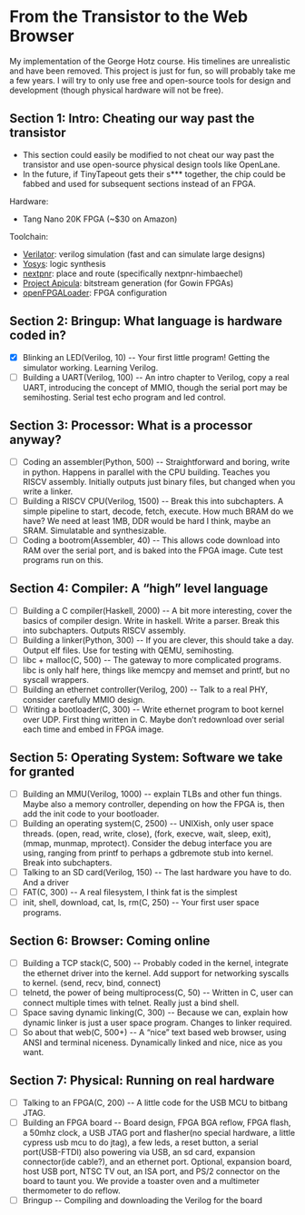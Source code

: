 # From the Transistor to the Web Browser

My implementation of the George Hotz course. His timelines are unrealistic and have been removed. This project is just for fun, so will probably take me a few years. I will try to only use free and open-source tools for design and development (though physical hardware will not be free).

## Section 1: Intro: Cheating our way past the transistor
- This section could easily be modified to not cheat our way past the transistor and use open-source physical design tools like OpenLane.
- In the future, if TinyTapeout gets their s*** together, the chip could be fabbed and used for subsequent sections instead of an FPGA.

Hardware:
- Tang Nano 20K FPGA (~$30 on Amazon)

Toolchain:
- [Verilator](): verilog simulation (fast and can simulate large designs)
- [Yosys](https://github.com/YosysHQ/yosys): logic synthesis
- [nextpnr](https://github.com/YosysHQ/nextpnr): place and route (specifically nextpnr-himbaechel)
- [Project Apicula](https://github.com/YosysHQ/apicula): bitstream generation (for Gowin FPGAs)
- [openFPGALoader](https://github.com/trabucayre/openFPGALoader): FPGA
  configuration
  
## Section 2: Bringup: What language is hardware coded in?
- [x] Blinking an LED(Verilog, 10) -- Your first little program! Getting the simulator working. Learning Verilog.
- [ ] Building a UART(Verilog, 100) -- An intro chapter to Verilog, copy a real UART, introducing the concept of MMIO, though the serial port may be semihosting. Serial test echo program and led control.

## Section 3: Processor: What is a processor anyway?
- [ ] Coding an assembler(Python, 500) -- Straightforward and boring, write in python. Happens in parallel with the CPU building. Teaches you RISCV assembly. Initially outputs just binary files, but changed when you write a linker.
- [ ] Building a RISCV CPU(Verilog, 1500) -- Break this into subchapters. A simple pipeline to start, decode, fetch, execute. How much BRAM do we have? We need at least 1MB, DDR would be hard I think, maybe an SRAM. Simulatable and synthesizable.
- [ ] Coding a bootrom(Assembler, 40) -- This allows code download into RAM over the serial port, and is baked into the FPGA image. Cute test programs run on this.

## Section 4: Compiler: A “high” level language
- [ ] Building a C compiler(Haskell, 2000) -- A bit more interesting, cover the basics of compiler design. Write in haskell. Write a parser. Break this into subchapters. Outputs RISCV assembly.
- [ ] Building a linker(Python, 300) -- If you are clever, this should take a day. Output elf files. Use for testing with QEMU, semihosting.
- [ ] libc + malloc(C, 500) -- The gateway to more complicated programs. libc is only half here, things like memcpy and memset and printf, but no syscall wrappers.
- [ ] Building an ethernet controller(Verilog, 200) -- Talk to a real PHY, consider carefully MMIO design.
- [ ] Writing a bootloader(C, 300) -- Write ethernet program to boot kernel over UDP. First thing written in C. Maybe don’t redownload over serial each time and embed in FPGA image.

## Section 5: Operating System: Software we take for granted
- [ ] Building an MMU(Verilog, 1000) -- explain TLBs and other fun things. Maybe also a memory controller, depending on how the FPGA is, then add the init code to your bootloader.
- [ ] Building an operating system(C, 2500) -- UNIXish, only user space threads. (open, read, write, close), (fork, execve, wait, sleep, exit), (mmap, munmap, mprotect). Consider the debug interface you are using, ranging from printf to perhaps a gdbremote stub into kernel. Break into subchapters.
- [ ] Talking to an SD card(Verilog, 150) -- The last hardware you have to do. And a driver
- [ ] FAT(C, 300) -- A real filesystem, I think fat is the simplest
- [ ] init, shell, download, cat, ls, rm(C, 250) -- Your first user space programs.

## Section 6: Browser: Coming online
- [ ] Building a TCP stack(C, 500) -- Probably coded in the kernel, integrate the ethernet driver into the kernel. Add support for networking syscalls to kernel. (send, recv, bind, connect)
- [ ] telnetd, the power of being multiprocess(C, 50) --  Written in C, user can connect multiple times with telnet. Really just a bind shell.
- [ ] Space saving dynamic linking(C, 300) -- Because we can, explain how dynamic linker is just a user space program. Changes to linker required.
- [ ] So about that web(C, 500+) -- A “nice” text based web browser, using ANSI and terminal niceness. Dynamically linked and nice, nice as you want.

## Section 7: Physical: Running on real hardware
- [ ] Talking to an FPGA(C, 200) -- A little code for the USB MCU to bitbang JTAG.
- [ ] Building an FPGA board -- Board design, FPGA BGA reflow, FPGA flash, a 50mhz clock, a USB JTAG port and flasher(no special hardware, a little cypress usb mcu to do jtag), a few leds, a reset button, a serial port(USB-FTDI) also powering via USB, an sd card, expansion connector(ide cable?), and an ethernet port. Optional, expansion board, host USB port, NTSC TV out, an ISA port, and PS/2 connector on the board to taunt you. We provide a toaster oven and a multimeter thermometer to do reflow. 
- [ ] Bringup -- Compiling and downloading the Verilog for the board
